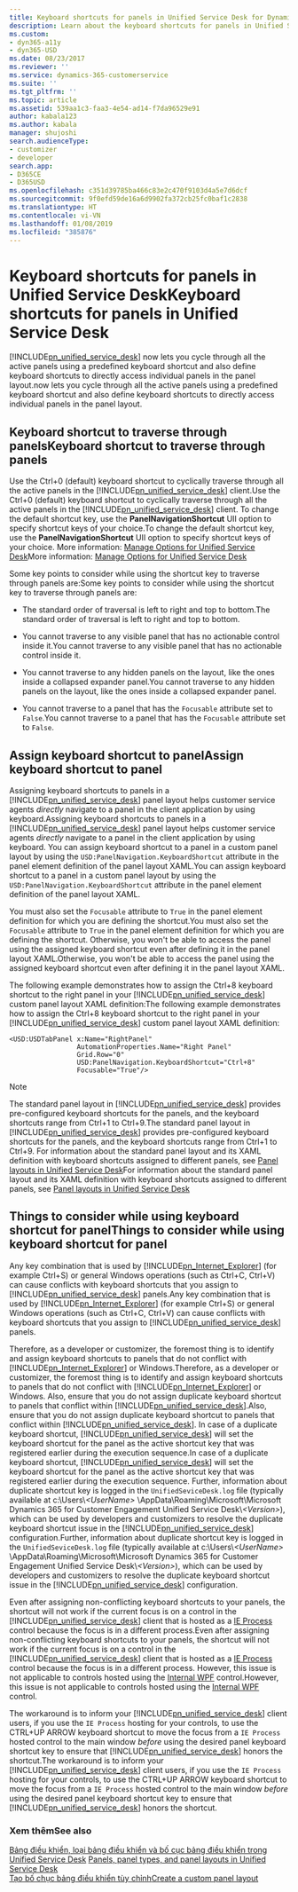 ```yaml
---
title: Keyboard shortcuts for panels in Unified Service Desk for Dynamics 365 for Customer Engagement apps| MicrosoftDocs
description: Learn about the keyboard shortcuts for panels in Unified Service Desk
ms.custom:
- dyn365-a11y
- dyn365-USD
ms.date: 08/23/2017
ms.reviewer: ''
ms.service: dynamics-365-customerservice
ms.suite: ''
ms.tgt_pltfrm: ''
ms.topic: article
ms.assetid: 539aa1c3-faa3-4e54-ad14-f7da96529e91
author: kabala123
ms.author: kabala
manager: shujoshi
search.audienceType:
- customizer
- developer
search.app:
- D365CE
- D365USD
ms.openlocfilehash: c351d39785ba466c83e2c470f9103d4a5e7d6dcf
ms.sourcegitcommit: 9f0efd59de16a6d9902fa372cb25fc0baf1c2838
ms.translationtype: HT
ms.contentlocale: vi-VN
ms.lasthandoff: 01/08/2019
ms.locfileid: "385876"
---
```

# <a name="keyboard-shortcuts-for-panels-in-unified-service-desk"></a><span data-ttu-id="572f4-103">Keyboard shortcuts for panels in Unified Service Desk</span><span class="sxs-lookup"><span data-stu-id="572f4-103">Keyboard shortcuts for panels in Unified Service Desk</span></span>
[!INCLUDE[pn_unified_service_desk](../includes/pn-unified-service-desk.md)] <span data-ttu-id="572f4-104">now lets you cycle through all the active panels using a predefined keyboard shortcut and also define keyboard shortcuts to directly access individual panels in the panel layout.</span><span class="sxs-lookup"><span data-stu-id="572f4-104">now lets you cycle through all the active panels using a predefined keyboard shortcut and also define keyboard shortcuts to directly access individual panels in the panel layout.</span></span>  
  
  
  
<a name="traverse"></a>   

## <a name="keyboard-shortcut-to-traverse-through-panels"></a><span data-ttu-id="572f4-105">Keyboard shortcut to traverse through panels</span><span class="sxs-lookup"><span data-stu-id="572f4-105">Keyboard shortcut to traverse through panels</span></span>  

 <span data-ttu-id="572f4-106">Use the Ctrl+0 (default) keyboard shortcut to cyclically traverse through all the active panels in the [!INCLUDE[pn_unified_service_desk](../includes/pn-unified-service-desk.md)] client.</span><span class="sxs-lookup"><span data-stu-id="572f4-106">Use the Ctrl+0 (default) keyboard shortcut to cyclically traverse through all the active panels in the [!INCLUDE[pn_unified_service_desk](../includes/pn-unified-service-desk.md)] client.</span></span> <span data-ttu-id="572f4-107">To change the default shortcut key, use the **PanelNavigationShortcut** UII option to specify shortcut keys of your choice.</span><span class="sxs-lookup"><span data-stu-id="572f4-107">To change the default shortcut key, use the **PanelNavigationShortcut** UII option to specify shortcut keys of your choice.</span></span> <span data-ttu-id="572f4-108">More information: [Manage Options for Unified Service Desk](admin/manage-options-unified-service-desk.md)</span><span class="sxs-lookup"><span data-stu-id="572f4-108">More information: [Manage Options for Unified Service Desk](admin/manage-options-unified-service-desk.md)</span></span>  
  
 <span data-ttu-id="572f4-109">Some key points to consider while using the shortcut key to traverse through panels are:</span><span class="sxs-lookup"><span data-stu-id="572f4-109">Some key points to consider while using the shortcut key to traverse through panels are:</span></span>  
  
-   <span data-ttu-id="572f4-110">The standard order of traversal is left to right and top to bottom.</span><span class="sxs-lookup"><span data-stu-id="572f4-110">The standard order of traversal is left to right and top to bottom.</span></span>  
  
-   <span data-ttu-id="572f4-111">You cannot traverse to any visible panel that has no actionable control inside it.</span><span class="sxs-lookup"><span data-stu-id="572f4-111">You cannot traverse to any visible panel that has no actionable control inside it.</span></span>  
  
-   <span data-ttu-id="572f4-112">You cannot traverse to any hidden panels on the layout, like the ones inside a collapsed expander panel.</span><span class="sxs-lookup"><span data-stu-id="572f4-112">You cannot traverse to any hidden panels on the layout, like the ones inside a collapsed expander panel.</span></span>  
  
-   <span data-ttu-id="572f4-113">You cannot traverse to a panel that has the `Focusable` attribute set to `False`.</span><span class="sxs-lookup"><span data-stu-id="572f4-113">You cannot traverse to a panel that has the `Focusable` attribute set to `False`.</span></span>  
  
<a name="assign"></a>   

## <a name="assign-keyboard-shortcut-to-panel"></a><span data-ttu-id="572f4-114">Assign keyboard shortcut to panel</span><span class="sxs-lookup"><span data-stu-id="572f4-114">Assign keyboard shortcut to panel</span></span>  

 <span data-ttu-id="572f4-115">Assigning keyboard shortcuts to panels in a [!INCLUDE[pn_unified_service_desk](../includes/pn-unified-service-desk.md)] panel layout helps customer service agents *directly* navigate to a panel in the client application by using keyboard.</span><span class="sxs-lookup"><span data-stu-id="572f4-115">Assigning keyboard shortcuts to panels in a [!INCLUDE[pn_unified_service_desk](../includes/pn-unified-service-desk.md)] panel layout helps customer service agents *directly* navigate to a panel in the client application by using keyboard.</span></span> <span data-ttu-id="572f4-116">You can assign keyboard shortcut to a panel in a custom panel layout by using the `USD:PanelNavigation.KeyboardShortcut` attribute in the panel element definition of the panel layout XAML.</span><span class="sxs-lookup"><span data-stu-id="572f4-116">You can assign keyboard shortcut to a panel in a custom panel layout by using the `USD:PanelNavigation.KeyboardShortcut` attribute in the panel element definition of the panel layout XAML.</span></span>  
  
 <span data-ttu-id="572f4-117">You must also set the `Focusable` attribute to `True` in the panel element definition for which you are defining the shortcut.</span><span class="sxs-lookup"><span data-stu-id="572f4-117">You must also set the `Focusable` attribute to `True` in the panel element definition for which you are defining the shortcut.</span></span> <span data-ttu-id="572f4-118">Otherwise, you won't be able to access the panel using the assigned keyboard shortcut even after defining it in the panel layout XAML.</span><span class="sxs-lookup"><span data-stu-id="572f4-118">Otherwise, you won't be able to access the panel using the assigned keyboard shortcut even after defining it in the panel layout XAML.</span></span>  
  
 <span data-ttu-id="572f4-119">The following example demonstrates how to assign the Ctrl+8 keyboard shortcut to the right panel in your [!INCLUDE[pn_unified_service_desk](../includes/pn-unified-service-desk.md)] custom panel layout XAML definition:</span><span class="sxs-lookup"><span data-stu-id="572f4-119">The following example demonstrates how to assign the Ctrl+8 keyboard shortcut to the right panel in your [!INCLUDE[pn_unified_service_desk](../includes/pn-unified-service-desk.md)] custom panel layout XAML definition:</span></span>  
  
```xaml  
<USD:USDTabPanel x:Name="RightPanel"  
                 AutomationProperties.Name="Right Panel"  
                 Grid.Row="0"  
                 USD:PanelNavigation.KeyboardShortcut="Ctrl+8"  
                 Focusable="True"/>  
```  
  
> [!NOTE]
>  <span data-ttu-id="572f4-120">The standard panel layout in [!INCLUDE[pn_unified_service_desk](../includes/pn-unified-service-desk.md)] provides pre-configured keyboard shortcuts for the panels, and the  keyboard shortcuts range from Ctrl+1 to Ctrl+9.</span><span class="sxs-lookup"><span data-stu-id="572f4-120">The standard panel layout in [!INCLUDE[pn_unified_service_desk](../includes/pn-unified-service-desk.md)] provides pre-configured keyboard shortcuts for the panels, and the  keyboard shortcuts range from Ctrl+1 to Ctrl+9.</span></span> <span data-ttu-id="572f4-121">For information about the standard panel layout and its XAML definition with keyboard shortcuts assigned to different panels, see [Panel layouts in Unified Service Desk](../unified-service-desk/panels-panel-types-panel-layouts.md#PanelLayouts)</span><span class="sxs-lookup"><span data-stu-id="572f4-121">For information about the standard panel layout and its XAML definition with keyboard shortcuts assigned to different panels, see [Panel layouts in Unified Service Desk](../unified-service-desk/panels-panel-types-panel-layouts.md#PanelLayouts)</span></span>  
  
<a name="considerations"></a>   
## <a name="things-to-consider-while-using-keyboard-shortcut-for-panel"></a><span data-ttu-id="572f4-122">Things to consider while using keyboard shortcut for panel</span><span class="sxs-lookup"><span data-stu-id="572f4-122">Things to consider while using keyboard shortcut for panel</span></span>  
 <span data-ttu-id="572f4-123">Any key combination that is used by [!INCLUDE[pn_Internet_Explorer](../includes/pn-internet-explorer.md)] (for example Ctrl+S) or general Windows operations (such as Ctrl+C, Ctrl+V) can cause conflicts with keyboard shortcuts that you assign to [!INCLUDE[pn_unified_service_desk](../includes/pn-unified-service-desk.md)] panels.</span><span class="sxs-lookup"><span data-stu-id="572f4-123">Any key combination that is used by [!INCLUDE[pn_Internet_Explorer](../includes/pn-internet-explorer.md)] (for example Ctrl+S) or general Windows operations (such as Ctrl+C, Ctrl+V) can cause conflicts with keyboard shortcuts that you assign to [!INCLUDE[pn_unified_service_desk](../includes/pn-unified-service-desk.md)] panels.</span></span>  
  
 <span data-ttu-id="572f4-124">Therefore, as a developer or customizer, the foremost thing is to identify and assign  keyboard shortcuts to panels that do not conflict with [!INCLUDE[pn_Internet_Explorer](../includes/pn-internet-explorer.md)] or Windows.</span><span class="sxs-lookup"><span data-stu-id="572f4-124">Therefore, as a developer or customizer, the foremost thing is to identify and assign  keyboard shortcuts to panels that do not conflict with [!INCLUDE[pn_Internet_Explorer](../includes/pn-internet-explorer.md)] or Windows.</span></span> <span data-ttu-id="572f4-125">Also, ensure that you do not assign duplicate keyboard shortcut to panels that conflict within [!INCLUDE[pn_unified_service_desk](../includes/pn-unified-service-desk.md)].</span><span class="sxs-lookup"><span data-stu-id="572f4-125">Also, ensure that you do not assign duplicate keyboard shortcut to panels that conflict within [!INCLUDE[pn_unified_service_desk](../includes/pn-unified-service-desk.md)].</span></span> <span data-ttu-id="572f4-126">In case of a duplicate keyboard shortcut, [!INCLUDE[pn_unified_service_desk](../includes/pn-unified-service-desk.md)] will set the keyboard shortcut  for the panel as the active shortcut key that was registered earlier during the execution sequence.</span><span class="sxs-lookup"><span data-stu-id="572f4-126">In case of a duplicate keyboard shortcut, [!INCLUDE[pn_unified_service_desk](../includes/pn-unified-service-desk.md)] will set the keyboard shortcut  for the panel as the active shortcut key that was registered earlier during the execution sequence.</span></span> <span data-ttu-id="572f4-127">Further, information about duplicate shortcut key is logged in the `UnifiedSeviceDesk.log` file (typically available at c:\Users\\*\<UserName>* \AppData\Roaming\Microsoft\Microsoft Dynamics 365 for Customer Engagement Unified Service Desk\\*\<Version>*), which can be used by developers and customizers to resolve the duplicate keyboard shortcut issue in the [!INCLUDE[pn_unified_service_desk](../includes/pn-unified-service-desk.md)] configuration.</span><span class="sxs-lookup"><span data-stu-id="572f4-127">Further, information about duplicate shortcut key is logged in the `UnifiedSeviceDesk.log` file (typically available at c:\Users\\*\<UserName>* \AppData\Roaming\Microsoft\Microsoft Dynamics 365 for Customer Engagement Unified Service Desk\\*\<Version>*), which can be used by developers and customizers to resolve the duplicate keyboard shortcut issue in the [!INCLUDE[pn_unified_service_desk](../includes/pn-unified-service-desk.md)] configuration.</span></span>  
  
 <span data-ttu-id="572f4-128">Even after assigning non-conflicting keyboard shortcuts to your panels, the shortcut will not work if the current focus is on a control in the [!INCLUDE[pn_unified_service_desk](../includes/pn-unified-service-desk.md)] client that is hosted as a [IE Process](../unified-service-desk/ie-process.md) control because the focus is in a different process.</span><span class="sxs-lookup"><span data-stu-id="572f4-128">Even after assigning non-conflicting keyboard shortcuts to your panels, the shortcut will not work if the current focus is on a control in the [!INCLUDE[pn_unified_service_desk](../includes/pn-unified-service-desk.md)] client that is hosted as a [IE Process](../unified-service-desk/ie-process.md) control because the focus is in a different process.</span></span> <span data-ttu-id="572f4-129">However, this issue is not applicable to controls hosted using the [Internal WPF](../unified-service-desk/internal-wpf.md) control.</span><span class="sxs-lookup"><span data-stu-id="572f4-129">However, this issue is not applicable to controls hosted using the [Internal WPF](../unified-service-desk/internal-wpf.md) control.</span></span>  
  
 <span data-ttu-id="572f4-130">The workaround is to inform your [!INCLUDE[pn_unified_service_desk](../includes/pn-unified-service-desk.md)] client users, if you use the `IE Process` hosting for your controls, to use the CTRL+UP ARROW keyboard shortcut to move the focus from a `IE Process` hosted control to the main window *before* using the desired panel keyboard shortcut key to ensure that [!INCLUDE[pn_unified_service_desk](../includes/pn-unified-service-desk.md)] honors the shortcut.</span><span class="sxs-lookup"><span data-stu-id="572f4-130">The workaround is to inform your [!INCLUDE[pn_unified_service_desk](../includes/pn-unified-service-desk.md)] client users, if you use the `IE Process` hosting for your controls, to use the CTRL+UP ARROW keyboard shortcut to move the focus from a `IE Process` hosted control to the main window *before* using the desired panel keyboard shortcut key to ensure that [!INCLUDE[pn_unified_service_desk](../includes/pn-unified-service-desk.md)] honors the shortcut.</span></span>  
  
### <a name="see-also"></a><span data-ttu-id="572f4-131">Xem thêm</span><span class="sxs-lookup"><span data-stu-id="572f4-131">See also</span></span>  
 <span data-ttu-id="572f4-132">[Bảng điều khiển, loại bảng điều khiển và bố cục bảng điều khiển trong Unified Service Desk](../unified-service-desk/panels-panel-types-panel-layouts.md) </span><span class="sxs-lookup"><span data-stu-id="572f4-132">[Panels, panel types, and panel layouts in Unified Service Desk](../unified-service-desk/panels-panel-types-panel-layouts.md) </span></span>  
 [<span data-ttu-id="572f4-133">Tạo bố chục bảng điều khiển tùy chỉnh</span><span class="sxs-lookup"><span data-stu-id="572f4-133">Create a custom panel layout</span></span>](../unified-service-desk/create-custom-panel-layout.md)
